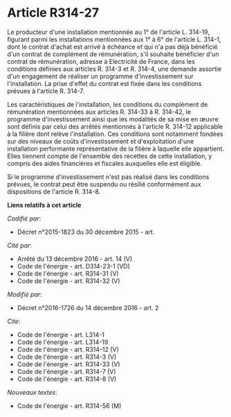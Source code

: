# Article R314-27

Le producteur d'une installation mentionnée au 1° de l'article L. 314-19, figurant parmi les installations mentionnées aux 1°
à 6° de l'article L. 314-1, dont le contrat d'achat est arrivé à échéance et qui n'a pas déjà bénéficié d'un contrat de
complément de rémunération, s'il souhaite bénéficier d'un contrat de rémunération, adresse à Electricité de France, dans les
conditions définies aux articles R. 314-3 et R. 314-4, une demande assortie d'un engagement de réaliser un programme
d'investissement sur l'installation. La prise d'effet du contrat est fixée dans les conditions prévues à l'article R. 314-7. 

Les caractéristiques de l'installation, les conditions du complément de rémunération mentionnées aux articles R. 314-33 à R.
314-42, le programme d'investissement ainsi que les modalités de sa mise en œuvre sont définis par celui des arrêtés
mentionnés à l'article R. 314-12 applicable à la filière dont relève l'installation. Ces conditions sont notamment fondées
sur des niveaux de coûts d'investissement et d'exploitation d'une installation performante représentative de la filière à
laquelle elle appartient. Elles tiennent compte de l'ensemble des recettes de cette installation, y compris des aides
financières et fiscales auxquelles elle est éligible. 

Si le programme d'investissement n'est pas réalisé dans les conditions prévues, le contrat peut être suspendu ou résilié
conformément aux dispositions de l'article R. 314-8.

**Liens relatifs à cet article**

_Codifié par_:

  - Décret n°2015-1823 du 30 décembre 2015 - art.

_Cité par_:

  - Arrêté du 13 décembre 2016 - art. 14 (V)
  - Code de l'énergie - art. D314-23-1 (VD)
  - Code de l'énergie - art. R314-31 (V)
  - Code de l'énergie - art. R314-32 (V)

_Modifié par_:

  - Décret n°2016-1726 du 14 décembre 2016 - art. 2

_Cite_:

  - Code de l'énergie - art. L314-1
  - Code de l'énergie - art. L314-19
  - Code de l'énergie - art. R314-12 (V)
  - Code de l'énergie - art. R314-3 (V)
  - Code de l'énergie - art. R314-33 (V)
  - Code de l'énergie - art. R314-7 (V)
  - Code de l'énergie - art. R314-8 (V)

_Nouveaux textes_:

  - Code de l'énergie - art. R314-56 (M)
